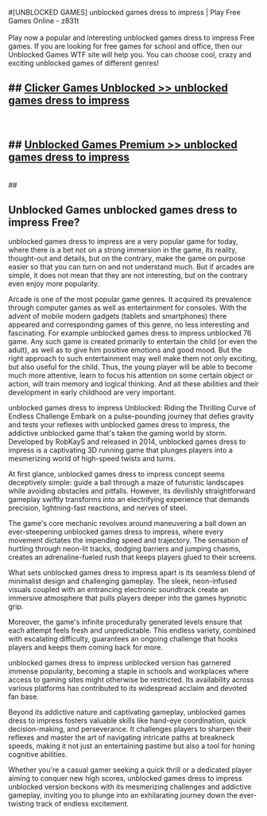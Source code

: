 #[UNBLOCKED GAMES] unblocked games dress to impress | Play Free Games Online - z831t <br>
<br>
Play now a popular and interesting unblocked games dress to impress Free games. If you are looking for free games for school and office, then our Unblocked Games WTF site will help you. You can choose cool, crazy and exciting unblocked games of different genres!


## ##  [Clicker Games Unblocked >> unblocked games dress to impress](http://freeplayer.one?title=unblocked_games_dress_to_impress&ref=22)
  <br>

##  ## [Unblocked Games Premium >> unblocked games dress to impress](http://freeplayer.one?title=unblocked_games_dress_to_impress&ref=22)
  <br>
  ##



## Unblocked Games unblocked games dress to impress Free?

unblocked games dress to impress are a very popular game for today, where there is a bet not on a strong immersion in the game, its reality, thought-out and details, but on the contrary, make the game on purpose easier so that you can turn on and not understand much. But if arcades are simple, it does not mean that they are not interesting, but on the contrary even enjoy more popularity.

Arcade is one of the most popular game genres. It acquired its prevalence through computer games as well as entertainment for consoles. With the advent of mobile modern gadgets (tablets and smartphones) there appeared and corresponding games of this genre, no less interesting and fascinating. For example unblocked games dress to impress unblocked 76 game. Any such game is created primarily to entertain the child (or even the adult), as well as to give him positive emotions and good mood. But the right approach to such entertainment may well make them not only exciting, but also useful for the child. Thus, the young player will be able to become much more attentive, learn to focus his attention on some certain object or action, will train memory and logical thinking. And all these abilities and their development in early childhood are very important.

unblocked games dress to impress Unblocked: Riding the Thrilling Curve of Endless Challenge
Embark on a pulse-pounding journey that defies gravity and tests your reflexes with unblocked games dress to impress, the addictive unblocked game that's taken the gaming world by storm. Developed by RobKayS and released in 2014, unblocked games dress to impress is a captivating 3D running game that plunges players into a mesmerizing world of high-speed twists and turns.

At first glance, unblocked games dress to impress concept seems deceptively simple: guide a ball through a maze of futuristic landscapes while avoiding obstacles and pitfalls. However, its devilishly straightforward gameplay swiftly transforms into an electrifying experience that demands precision, lightning-fast reactions, and nerves of steel.

The game's core mechanic revolves around maneuvering a ball down an ever-steepening unblocked games dress to impress, where every movement dictates the impending speed and trajectory. The sensation of hurtling through neon-lit tracks, dodging barriers and jumping chasms, creates an adrenaline-fueled rush that keeps players glued to their screens.

What sets unblocked games dress to impress apart is its seamless blend of minimalist design and challenging gameplay. The sleek, neon-infused visuals coupled with an entrancing electronic soundtrack create an immersive atmosphere that pulls players deeper into the games hypnotic grip.

Moreover, the game's infinite procedurally generated levels ensure that each attempt feels fresh and unpredictable. This endless variety, combined with escalating difficulty, guarantees an ongoing challenge that hooks players and keeps them coming back for more.

unblocked games dress to impress unblocked version has garnered immense popularity, becoming a staple in schools and workplaces where access to gaming sites might otherwise be restricted. Its availability across various platforms has contributed to its widespread acclaim and devoted fan base.

Beyond its addictive nature and captivating gameplay, unblocked games dress to impress fosters valuable skills like hand-eye coordination, quick decision-making, and perseverance. It challenges players to sharpen their reflexes and master the art of navigating intricate paths at breakneck speeds, making it not just an entertaining pastime but also a tool for honing cognitive abilities.

Whether you're a casual gamer seeking a quick thrill or a dedicated player aiming to conquer new high scores, unblocked games dress to impress unblocked version beckons with its mesmerizing challenges and addictive gameplay, inviting you to plunge into an exhilarating journey down the ever-twisting track of endless excitement.